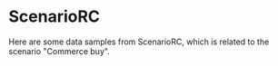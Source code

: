 # ScenarioRC
 Here are some data samples from ScenarioRC, which is related to the scenario "Commerce buy".
